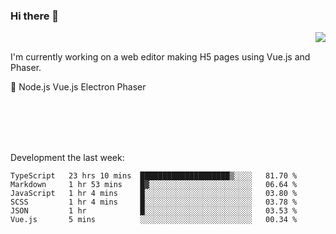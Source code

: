 ### Hi there 👋

<img align="right" src="https://github-readme-stats.vercel.app/api?username=jasonpanggo"/>

<br>
<p align="left">
I'm currently working on a web editor making H5 pages using Vue.js and Phaser.
</p>
<p align="left">
📖 Node.js Vue.js Electron Phaser
</p>
<br>
<br>
<br>
<br>

Development the last week:
<!--START_SECTION:waka-->

```text
TypeScript   23 hrs 10 mins  ████████████████████▒░░░░   81.70 %
Markdown     1 hr 53 mins    █▓░░░░░░░░░░░░░░░░░░░░░░░   06.64 %
JavaScript   1 hr 4 mins     █░░░░░░░░░░░░░░░░░░░░░░░░   03.80 %
SCSS         1 hr 4 mins     █░░░░░░░░░░░░░░░░░░░░░░░░   03.78 %
JSON         1 hr            █░░░░░░░░░░░░░░░░░░░░░░░░   03.53 %
Vue.js       5 mins          ░░░░░░░░░░░░░░░░░░░░░░░░░   00.34 %
```

<!--END_SECTION:waka-->

<!--
**JASONPANGGO/jasonpanggo** is a ✨ _special_ ✨ repository because its `README.md` (this file) appears on your GitHub profile.

Here are some ideas to get you started:

- 🔭 I’m currently working on ...
- 🌱 I’m currently learning ...
- 👯 I’m looking to collaborate on ...
- 🤔 I’m looking for help with ...
- 💬 Ask me about ...
- 📫 How to reach me: ...
- 😄 Pronouns: ...
- ⚡ Fun fact: ...
-->
